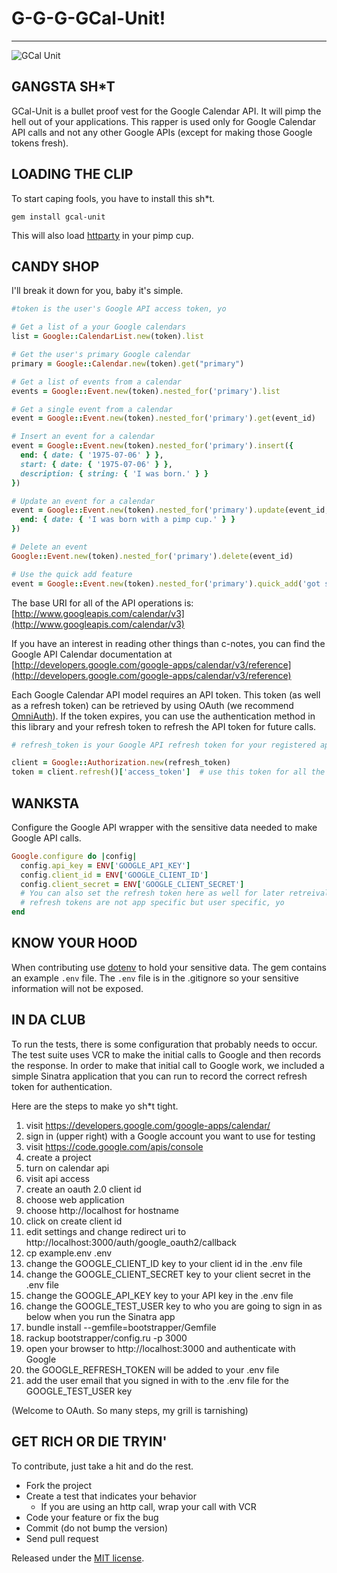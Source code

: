 G-G-G-GCal-Unit!
==========================
***

![GCal Unit](https://s3.amazonaws.com/github-gcal-unit/gcal-unit.png)

## GANGSTA SH*T

GCal-Unit is a bullet proof vest for the Google Calendar API. It will pimp the hell out of your applications. This rapper is used only for Google Calendar API calls and not any other Google APIs (except for making those Google tokens fresh).

## LOADING THE CLIP

To start caping fools, you have to install this sh*t.

```
gem install gcal-unit
```

This will also load [httparty](http://github.com/jnunemaker/httparty) in your pimp cup.

## CANDY SHOP

I'll break it down for you, baby it's simple.

```ruby
#token is the user's Google API access token, yo

# Get a list of a your Google calendars
list = Google::CalendarList.new(token).list

# Get the user's primary Google calendar
primary = Google::Calendar.new(token).get("primary")

# Get a list of events from a calendar
events = Google::Event.new(token).nested_for('primary').list

# Get a single event from a calendar
event = Google::Event.new(token).nested_for('primary').get(event_id)

# Insert an event for a calendar
event = Google::Event.new(token).nested_for('primary').insert({
  end: { date: { '1975-07-06' } },
  start: { date: { '1975-07-06' } },
  description: { string: { 'I was born.' } }
})

# Update an event for a calendar
event = Google::Event.new(token).nested_for('primary').update(event_id, {
  end: { date: { 'I was born with a pimp cup.' } }
})

# Delete an event
Google::Event.new(token).nested_for('primary').delete(event_id)

# Use the quick add feature
event = Google::Event.new(token).nested_for('primary').quick_add('got shot 9 times yesterday at 2am')
```

The base URI for all of the API operations is: [http://www.googleapis.com/calendar/v3](http://www.googleapis.com/calendar/v3)

If you have an interest in reading other things than c-notes, you can find the Google API Calendar documentation at [http://developers.google.com/google-apps/calendar/v3/reference](http://developers.google.com/google-apps/calendar/v3/reference)

Each Google Calendar API model requires an API token. This token (as well as a refresh token) can be retrieved by using OAuth (we recommend [OmniAuth](https://github.com/intridea/omniauth)). If the token expires, you can use the authentication method in this library and your refresh token to refresh the API token for future calls.

```ruby
# refresh_token is your Google API refresh token for your registered application

client = Google::Authorization.new(refresh_token)
token = client.refresh()['access_token']  # use this token for all the api calls
```

## WANKSTA

Configure the Google API wrapper with the sensitive data needed to make Google API calls.

```ruby
Google.configure do |config|
  config.api_key = ENV['GOOGLE_API_KEY']
  config.client_id = ENV['GOOGLE_CLIENT_ID']
  config.client_secret = ENV['GOOGLE_CLIENT_SECRET']
  # You can also set the refresh token here as well for later retreival but
  # refresh tokens are not app specific but user specific, yo
end
```

## KNOW YOUR HOOD

When contributing use [dotenv](https://github.com/bkeepers/dotenv) to hold your sensitive data. The gem contains an example `.env` file. The `.env` file is in the .gitignore so your sensitive information will not be exposed.

## IN DA CLUB

To run the tests, there is some configuration that probably needs to occur. 
The test suite uses VCR to make the initial calls to Google and then records the response.
In order to make that initial call to Google work, we included a simple Sinatra application that you can
run to record the correct refresh token for authentication.

Here are the steps to make yo sh*t tight.

1. visit https://developers.google.com/google-apps/calendar/
1. sign in (upper right) with a Google account you want to use for testing
1. visit https://code.google.com/apis/console
1. create a project
1. turn on calendar api
1. visit api access
1. create an oauth 2.0 client id
1. choose web application
1. choose http://localhost for hostname
1. click on create client id
1. edit settings and change redirect uri to http://localhost:3000/auth/google_oauth2/callback
1. cp example.env .env
1. change the GOOGLE_CLIENT_ID key to your client id in the .env file
1. change the GOOGLE_CLIENT_SECRET key to your client secret in the .env file
1. change the GOOGLE_API_KEY key to your API key in the .env file
1. change the GOOGLE_TEST_USER key to who you are going to sign in as below when you run the Sinatra app
1. bundle install --gemfile=bootstrapper/Gemfile
1. rackup bootstrapper/config.ru -p 3000
1. open your browser to http://localhost:3000 and authenticate with Google
1. the GOOGLE_REFRESH_TOKEN will be added to your .env file
1. add the user email that you signed in with to the .env file for the GOOGLE_TEST_USER key

(Welcome to OAuth. So many steps, my grill is tarnishing)

## GET RICH OR DIE TRYIN'

To contribute, just take a hit and do the rest.

* Fork the project
* Create a test that indicates your behavior
  * If you are using an http call, wrap your call with VCR
* Code your feature or fix the bug
* Commit (do not bump the version)
* Send pull request

Released under the [MIT license](http://www.opensource.org/licenses/mit-license.php).
